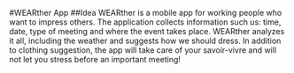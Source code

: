 #WEARther App
##Idea
WEARther is a mobile app for working people who want to impress others. The application collects information such us: time, date, type of meeting and where the event takes place. WEARther analyzes it all, including the weather and suggests how we should dress. In addition to clothing suggestion, the app will take care of your savoir-vivre and will not let you stress before an important meeting!
